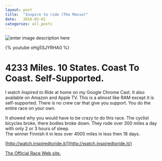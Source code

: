 ```yaml
---
layout: post
title:  "Inspire to ride (The Movie)"
date:   2016-02-01
categories: all_posts
---
```


![enter image description here](http://i0.wp.com/transambikerace.com/wp-content/uploads/2015/07/TransAm2016FlyerWeb.png)




{% youtube oHg5SJYRHA0 %}



# 4233 Miles. 10 States. Coast To Coast. Self-Supported.



 I watch *Inspired to Ride* at home on my Google Chrome Cast.
 It also available on Amazon and Apple TV.
 This is a almost like RAM except it is self-supported. There is no crew car that give you support. You do the entire race on your own.
 
 It showed why you would have to be crazy to do this race.
 The cyclist bicycles broke, there bodies broke down. They rode over 300 miles a day with only 2 or 3 hours of sleep.  
 The winner Finnish it in less   over 4000 miles in less then 18 days.

[http://watch.inspiredtoride.it/](http://watch.inspiredtoride.it/)
 

[The Official Race Web site.](http://transambikerace.com/)                       

